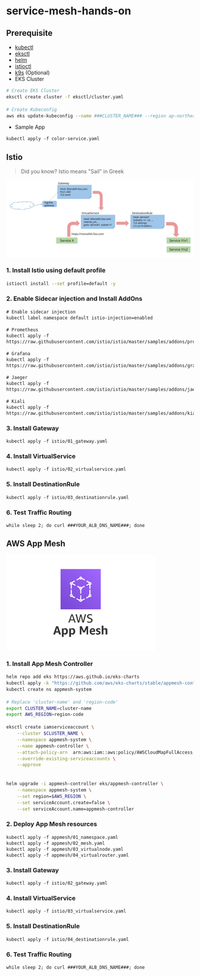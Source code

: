# service-mesh-hands-on

## Prerequisite
- [kubectl](https://kubernetes.io/docs/tasks/tools/install-kubectl-linux/)
- [eksctl](https://docs.aws.amazon.com/eks/latest/userguide/eksctl.html)
- [helm](https://helm.sh/docs/intro/install/)
- [istioctl](https://istio.io/latest/docs/setup/getting-started/#download)
- [k9s](https://k9scli.io/topics/install/) (Optional)
- EKS Cluster
```bash
# Create EKS Cluster
eksctl create cluster -f eksctl/cluster.yaml

# Create Kubeconfig
aws eks update-kubeconfig --name ###CLUSTER_NAME### --region ap-northeast-2 --role-arn ###IAM_ROLE_ARN###
```
- Sample App
```
kubectl apply -f color-service.yaml
```


## Istio

> Did you know?
> Istio means "Sail" in Greek

![](./assets/virtualservices-destrules.jpg)


### 1. Install Istio using default profile
```bash
istioctl install --set profile=default -y 
```

### 2. Enable Sidecar injection and Install AddOns
```
# Enable sidecar injection
kubectl label namespace default istio-injection=enabled

# Prometheus
kubectl apply -f https://raw.githubusercontent.com/istio/istio/master/samples/addons/prometheus.yaml

# Grafana
kubectl apply -f https://raw.githubusercontent.com/istio/istio/master/samples/addons/grafana.yaml

# Jaeger
kubectl apply -f https://raw.githubusercontent.com/istio/istio/master/samples/addons/jaeger.yaml

# Kiali
kubectl apply -f https://raw.githubusercontent.com/istio/istio/master/samples/addons/kiali.yaml
```

### 3. Install Gateway
```
kubectl apply -f istio/01_gateway.yaml
```

### 4. Install VirtualService
```
kubectl apply -f istio/02_virtualservice.yaml
```

### 5. Install DestinationRule
```
kubectl apply -f istio/03_destinationrule.yaml
```

### 6. Test Traffic Routing
```
while sleep 2; do curl ###YOUR_ALB_DNS_NAME###; done
```


## AWS App Mesh

![](./assets/amazon-app-mesh_large.svg)


### 1. Install App Mesh Controller
```bash
helm repo add eks https://aws.github.io/eks-charts
kubectl apply -k "https://github.com/aws/eks-charts/stable/appmesh-controller/crds?ref=master"
kubectl create ns appmesh-system

# Replace 'cluster-name' and 'region-code'
export CLUSTER_NAME=cluster-name
export AWS_REGION=region-code

eksctl create iamserviceaccount \
    --cluster $CLUSTER_NAME \
    --namespace appmesh-system \
    --name appmesh-controller \
    --attach-policy-arn  arn:aws:iam::aws:policy/AWSCloudMapFullAccess,arn:aws:iam::aws:policy/AWSAppMeshFullAccess \
    --override-existing-serviceaccounts \
    --approve
    
    
helm upgrade -i appmesh-controller eks/appmesh-controller \
    --namespace appmesh-system \
    --set region=$AWS_REGION \
    --set serviceAccount.create=false \
    --set serviceAccount.name=appmesh-controller
```

### 2. Deploy App Mesh resources
```
kubectl apply -f appmesh/01_namespace.yaml
kubectl apply -f appmesh/02_mesh.yaml
kubectl apply -f appmesh/03_virtualnode.yaml
kubectl apply -f appmesh/04_virtualrouter.yaml
```

### 3. Install Gateway
```
kubectl apply -f istio/02_gateway.yaml
```

### 4. Install VirtualService
```
kubectl apply -f istio/03_virtualservice.yaml
```

### 5. Install DestinationRule
```
kubectl apply -f istio/04_destinationrule.yaml
```

### 6. Test Traffic Routing
```
while sleep 2; do curl ###YOUR_ALB_DNS_NAME###; done
```

